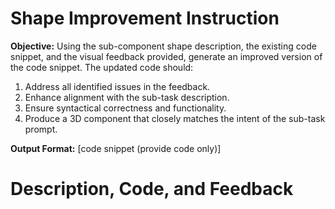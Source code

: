 # Shape Improvement Instruction

**Objective:** Using the sub-component shape description, the existing code snippet, and the visual feedback provided, generate an improved version of the code snippet. The updated code should:
1. Address all identified issues in the feedback.
2. Enhance alignment with the sub-task description.
3. Ensure syntactical correctness and functionality.
4. Produce a 3D component that closely matches the intent of the sub-task prompt.

**Output Format:**
[code snippet (provide code only)]

# Description, Code, and Feedback
